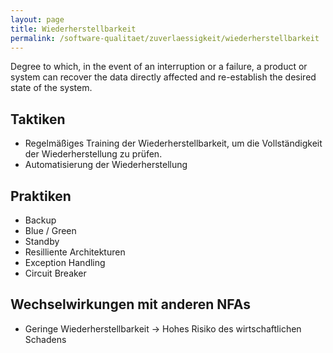 ```yaml
---
layout: page
title: Wiederherstellbarkeit
permalink: /software-qualitaet/zuverlaessigkeit/wiederherstellbarkeit
---
```


Degree to which, in the event of an interruption or a failure, a product or system can recover the data directly affected and re-establish the desired state of the system.

## Taktiken

* Regelmäßiges Training der Wiederherstellbarkeit, um die Vollständigkeit der Wiederherstellung zu prüfen.
* Automatisierung der Wiederherstellung

## Praktiken

* Backup
* Blue / Green
* Standby
* Resilliente Architekturen
* Exception Handling
* Circuit Breaker

## Wechselwirkungen mit anderen NFAs

* Geringe Wiederherstellbarkeit -> Hohes Risiko des wirtschaftlichen Schadens